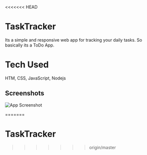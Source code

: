 <<<<<<< HEAD

# TaskTracker


Its a simple and responsive web app for tracking your daily tasks. So basically its a ToDo App.

# Tech Used 

HTM, CSS, JavaScript, Nodejs
## Screenshots

![App Screenshot](https://i.postimg.cc/023pd7Pb/tototo.png)


=======
# TaskTracker

>>>>>>> origin/master
